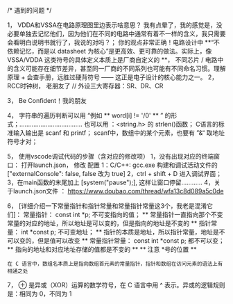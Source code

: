 /* 遇到的问题 */

1， VDDA和VSSA在电路原理图里边表示啥意思？
	我有点晕了，我的感觉是，没必要单独去记忆他们，因为他们在不同的电路中通常有着不一样的含义，我只需要会看明白说明书就行了，我说的对吗？；
	你的观点非常正确！电路设计中 **“不依赖记忆，而是以 datasheet 为核心”是更高效、更可靠的做法。实际上，像 VSSA/VDDA 这类符号的具体定义本质上是厂商自定义的 **，
	不同芯片 / 电路中的含义可能存在细节差异，甚至同一厂商的不同系列也可能有不同命名习惯。理解原理 + 会查手册，远胜过硬背符号 —— 这正是电子设计的核心能力之一。
2， RCC时钟树， 老朋友了		// 外设三大寄存器：SR、DR、CR

3， Be Confident！我的朋友

4， 字符串的遍历判断可以用 “例如  ** word[i] != '/0' ** ” 的形式；………………………………	也可以用 ：<string.h> 的 strlen()函数；
	C语言的标准输入输出是 scanf 和 printf；
	scanf中，数组中的某个元素，也要有 ”&“ 取地址符号才对；

5， 使用vscode调试代码的步骤（含对应的修改项）
	1，没有出现对应的终端窗口： 打开launch.json， 修改 配置 1：C/C++: gcc.exe 构建和调试活动文件的["externalConsole": false, false 改为 true]
	2，ctrl + shift + D 进入调试界面；
	3，在main函数的末尾加上 [system("pause");], 这样让窗口停留…………
	4，关于launch.json文件 ： https://www.doubao.com/thread/wfa13c8d089a5c0de
	
6， [详细介绍一下常量指针和指针常量和常量指针常量这3个，我老是混淆它们]：
	常量指针： const int *p;		不可变指向的值；										** 常量指针一直指向那个不变常量的对应的地址，所以地址是可以变的，但是指向的地址是不变的 **
	指针常量： int *const p;		不可变地址；											** 指针的本质是地址，所以指针常量，地址是不可以变的，但是值可以改变 **
	常量指针常量： const int *const p;		都不可以变；									** 指向的地址和对应地址存储的值都是不变的 **
														** 注意 *号的位置 **
	
	在 C 语言中，数组名本质上是指向数组首元素的常量指针，指针和数组在访问元素的语法上有相通之处
	
7， ⊕ 是异或（XOR）运算的数学符号，在 C 语言中用 ^ 表示。异或的逻辑规则是：相同为 0，不同为 1